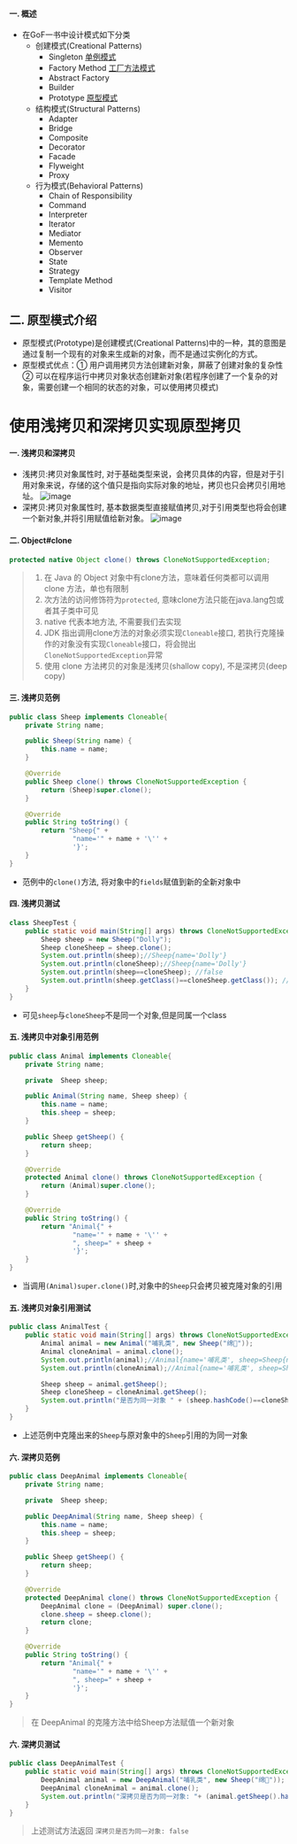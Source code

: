 #### 一. 概述
- 在GoF一书中设计模式如下分类
    - 创建模式(Creational Patterns)
        - Singleton [单例模式](https://github.com/SpanishSoap/DesignPattern/tree/master/src/main/java/cn/ohbee/singleton)
        - Factory Method [工厂方法模式](https://github.com/SpanishSoap/DesignPattern/tree/master/src/main/java/cn/ohbee/factory/method)
        - Abstract Factory
        - Builder
        - Prototype [原型模式]()
    - 结构模式(Structural Patterns)
        - Adapter
        - Bridge
        - Composite
        - Decorator
        - Facade
        - Flyweight
        - Proxy
    - 行为模式(Behavioral Patterns)
        - Chain of Responsibility
        - Command
        - Interpreter
        - Iterator
        - Mediator
        - Memento
        - Observer
        - State
        - Strategy
        - Template Method
        - Visitor
## 二. 原型模式介绍
- 原型模式(Prototype)是创建模式(Creational Patterns)中的一种，其的意图是通过复制一个现有的对象来生成新的对象，而不是通过实例化的方式。
- 原型模式优点：① 用户调用拷贝方法创建新对象，屏蔽了创建对象的复杂性 ② 可以在程序运行中拷贝对象状态创建新对象(若程序创建了一个复杂的对象，需要创建一个相同的状态的对象，可以使用拷贝模式)
# 使用浅拷贝和深拷贝实现原型拷贝
#### 一. 浅拷贝和深拷贝
- 浅拷贝:拷贝对象属性时, 对于基础类型来说，会拷贝具体的内容，但是对于引用对象来说，存储的这个值只是指向实际对象的地址，拷贝也只会拷贝引用地址。
  ![image](https://media.ohbee.cn/blog_thumbnail_41.png)
- 深拷贝:拷贝对象属性时, 基本数据类型直接赋值拷贝,对于引用类型也将会创建一个新对象,并将引用赋值给新对象。
  ![image](https://media.ohbee.cn/blog_thumbnail_42.png)
#### 二. Object#clone
```java
protected native Object clone() throws CloneNotSupportedException;
```
> 1. 在 Java 的 Object 对象中有clone方法，意味着任何类都可以调用 clone 方法，单也有限制
> 2. 次方法的访问修饰符为`protected`, 意味clone方法只能在java.lang包或者其子类中可见
> 3. native 代表本地方法, 不需要我们去实现
> 4. JDK 指出调用clone方法的对象必须实现`Cloneable`接口, 若执行克隆操作的对象没有实现`Cloneable`接口，将会抛出`CloneNotSupportedException`异常
> 5. 使用 clone 方法拷贝的对象是浅拷贝(shallow copy), 不是深拷贝(deep copy)
#### 三. 浅拷贝范例
```java
public class Sheep implements Cloneable{
    private String name;

    public Sheep(String name) {
        this.name = name;
    }

    @Override
    public Sheep clone() throws CloneNotSupportedException {
        return (Sheep)super.clone();
    }

    @Override
    public String toString() {
        return "Sheep{" +
                "name='" + name + '\'' +
                '}';
    }
}
```
- 范例中的`clone()`方法, 将对象中的`fields`赋值到新的全新对象中
#### 四. 浅拷贝测试
```java
class SheepTest {
    public static void main(String[] args) throws CloneNotSupportedException {
        Sheep sheep = new Sheep("Dolly");
        Sheep cloneSheep = sheep.clone();
        System.out.println(sheep);//Sheep{name='Dolly'}
        System.out.println(cloneSheep);//Sheep{name='Dolly'}
        System.out.println(sheep==cloneSheep); //false
        System.out.println(sheep.getClass()==cloneSheep.getClass()); //true
    }
}
```
- 可见`sheep`与`cloneSheep`不是同一个对象,但是同属一个class
#### 五. 浅拷贝中对象引用范例
```java
public class Animal implements Cloneable{
    private String name;

    private  Sheep sheep;

    public Animal(String name, Sheep sheep) {
        this.name = name;
        this.sheep = sheep;
    }

    public Sheep getSheep() {
        return sheep;
    }

    @Override
    protected Animal clone() throws CloneNotSupportedException {
        return (Animal)super.clone();
    }

    @Override
    public String toString() {
        return "Animal{" +
                "name='" + name + '\'' +
                ", sheep=" + sheep +
                '}';
    }
}
```
- 当调用`(Animal)super.clone()`时,对象中的`Sheep`只会拷贝被克隆对象的引用
#### 五. 浅拷贝对象引用测试
```java
public class AnimalTest {
    public static void main(String[] args) throws CloneNotSupportedException {
        Animal animal = new Animal("哺乳类", new Sheep("绵🐏"));
        Animal cloneAnimal = animal.clone();
        System.out.println(animal);//Animal{name='哺乳类', sheep=Sheep{name='绵🐏'}}
        System.out.println(cloneAnimal);//Animal{name='哺乳类', sheep=Sheep{name='绵🐏'}}

        Sheep sheep = animal.getSheep();
        Sheep cloneSheep = cloneAnimal.getSheep();
        System.out.println("是否为同一对象 " + (sheep.hashCode()==cloneSheep.hashCode()));//true
    }
}
```
- 上述范例中克隆出来的`Sheep`与原对象中的`Sheep`引用的为同一对象
#### 六. 深拷贝范例
```java
public class DeepAnimal implements Cloneable{
    private String name;

    private  Sheep sheep;

    public DeepAnimal(String name, Sheep sheep) {
        this.name = name;
        this.sheep = sheep;
    }

    public Sheep getSheep() {
        return sheep;
    }

    @Override
    protected DeepAnimal clone() throws CloneNotSupportedException {
        DeepAnimal clone = (DeepAnimal) super.clone();
        clone.sheep = sheep.clone();
        return clone;
    }

    @Override
    public String toString() {
        return "Animal{" +
                "name='" + name + '\'' +
                ", sheep=" + sheep +
                '}';
    }
}
```
> 在 DeepAnimal 的克隆方法中给Sheep方法赋值一个新对象
#### 六. 深拷贝测试
```java
public class DeepAnimalTest {
    public static void main(String[] args) throws CloneNotSupportedException {
        DeepAnimal animal = new DeepAnimal("哺乳类", new Sheep("绵🐏"));
        DeepAnimal cloneAnimal = animal.clone();
        System.out.println("深拷贝是否为同一对象: "+ (animal.getSheep().hashCode()==cloneAnimal.getSheep().hashCode()));
    }
}
```
> 上述测试方法返回 `深拷贝是否为同一对象: false`

